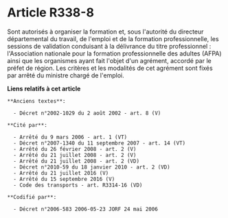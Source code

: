 # Article R338-8

Sont autorisés à organiser la formation et, sous l'autorité du directeur départemental du travail, de l'emploi et de la
formation professionnelle, les sessions de validation conduisant à la délivrance du titre professionnel : l'Association
nationale pour la formation professionnelle des adultes (AFPA) ainsi que les organismes ayant fait l'objet d'un agrément,
accordé par le préfet de région. Les critères et les modalités de cet agrément sont fixés par arrêté du ministre chargé de
l'emploi.

**Liens relatifs à cet article**

	**Anciens textes**:

	  - Décret n°2002-1029 du 2 août 2002 - art. 8 (V)

	**Cité par**:

	  - Arrêté du 9 mars 2006 - art. 1 (VT)
	  - Décret n°2007-1340 du 11 septembre 2007 - art. 14 (VT)
	  - Arrêté du 26 février 2008 - art. 2 (V)
	  - Arrêté du 21 juillet 2008 - art. 2 (V)
	  - Arrêté du 21 juillet 2008 - art. 2 (VD)
	  - Décret n°2010-59 du 18 janvier 2010 - art. 2 (VD)
	  - Arrêté du 21 juillet 2016 (V)
	  - Arrêté du 15 septembre 2016 (V)
	  - Code des transports - art. R3314-16 (VD)

	**Codifié par**:

	  - Décret n°2006-583 2006-05-23 JORF 24 mai 2006
